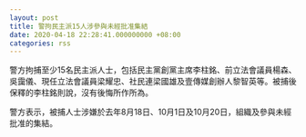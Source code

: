 ```yaml
---
layout: post
title: 警拘民主派15人涉參與未經批准集結
date: 2020-04-18 22:28:41.000000000 +08:00
categories: rss
---
```


警方拘捕至少15名民主派人士，包括民主黨創黨主席李柱銘、前立法會議員楊森、吳靄儀、現任立法會議員梁耀忠、社民連梁國雄及壹傳媒創辦人黎智英等。被捕後保釋的李柱銘則說，沒有後悔所作所為。

警方表示，被捕人士涉嫌於去年8月18日、10月1日及10月20日，組織及參與未經批准的集結。
